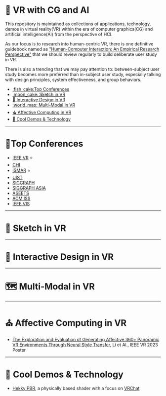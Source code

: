 <!-- omit in toc -->
# :robot: VR with CG and AI

This repository is maintained as collections of applications, technology, demos in virtual reality(VR) within the era of computer graphics(CG) and artificial intelligence(AI) from the perspective of HCI.

As our focus is to research into human-centric VR, there is one definitive guidebook named as ["Human-Computer Interaction: An Empirical Research Perspective"](https://www.amazon.com/Human-Computer-Interaction-Empirical-Research-Perspective/dp/0124058655) that we should review regularly to build deliberate user study in VR.

There is also a trending that we may pay attention to: between-subject user study becomes more preferred than in-subject user study, especially talking with design principles, system effectiveness, and group behaviors.  

- [:fish\_cake:Top Conferences](#fish_caketop-conferences)
- [:moon\_cake: Sketch in VR](#moon_cake-sketch-in-vr)
- [:compass: Interactive Design in VR](#compass-interactive-design-in-vr)
- [:world\_map: Multi-Modal in VR](#world_map-multi-modal-in-vr)
- [:church: Affective Computing in VR](#church-affective-computing-in-vr)
- [:beer: Cool Demos \& Technology](#beer-cool-demos--technology)


---
# :fish_cake:Top Conferences

- [IEEE VR](https://ieeevr.org/2023/) :star:
- [CHI](https://chi2023.acm.org/)
- [ISMAR](https://ismar23.org/) :star:
- [UIST](https://uist.acm.org/2023/)
- [SIGGRAPH](https://s2023.siggraph.org/)
- [SIGGRAPH ASIA](https://asia.siggraph.org/2023/)
- [ASEETS](https://assets23.sigaccess.org/)
- [ACM ISS](https://iss2023.acm.org/)
- [IEEE VIS](https://ieeevis.org/year/2023/welcome)
  

---
# :moon_cake: Sketch in VR

---
# :compass: Interactive Design in VR

---
# :world_map: Multi-Modal in VR

---
# :church: Affective Computing in VR

- [The Exploration and Evaluation of Generating Affective 360∘ Panoramic VR Environments Through Neural Style Transfer](https://arxiv.org/abs/2303.13535), Li et Al., IEEE VR 2023 Poster

---
# :beer: Cool Demos & Technology

- [Hekky PBR](https://docs.hyblocker.dev/en/shaders/hekky-pbr/what-is-hekky-pbr/), a physically based shader with a focus on [VRChat](https://hello.vrchat.com/)

